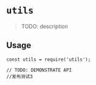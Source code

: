 # `utils`

> TODO: description

## Usage

```
const utils = require('utils');

// TODO: DEMONSTRATE API
//发布测试3
```
